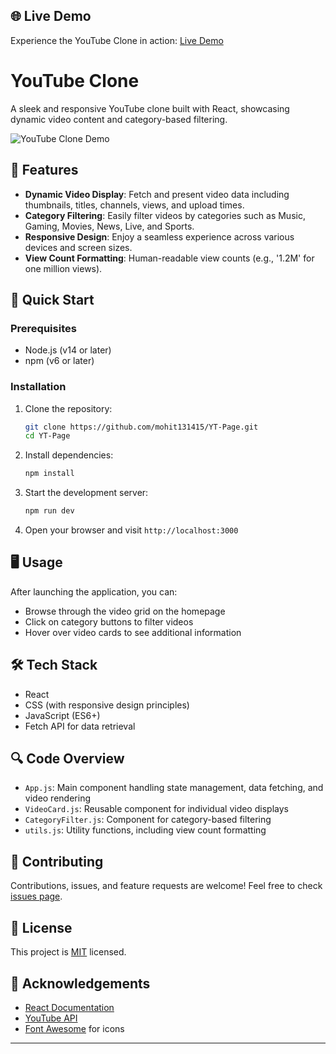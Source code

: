 ## 🌐 Live Demo

Experience the YouTube Clone in action: [Live Demo](https://mohit131415.github.io/YT-Page/)

# YouTube Clone

A sleek and responsive YouTube clone built with React, showcasing dynamic video content and category-based filtering.

![YouTube Clone Demo](https://placeholder.com/youtube-clone-demo.gif)

## 🌟 Features

- **Dynamic Video Display**: Fetch and present video data including thumbnails, titles, channels, views, and upload times.
- **Category Filtering**: Easily filter videos by categories such as Music, Gaming, Movies, News, Live, and Sports.
- **Responsive Design**: Enjoy a seamless experience across various devices and screen sizes.
- **View Count Formatting**: Human-readable view counts (e.g., '1.2M' for one million views).

## 🚀 Quick Start

### Prerequisites

- Node.js (v14 or later)
- npm (v6 or later)

### Installation

1. Clone the repository:
   ```bash
   git clone https://github.com/mohit131415/YT-Page.git
   cd YT-Page
   ```

2. Install dependencies:
   ```bash
   npm install
   ```

3. Start the development server:
   ```bash
   npm run dev
   ```

4. Open your browser and visit `http://localhost:3000`

## 🖥️ Usage

After launching the application, you can:

- Browse through the video grid on the homepage
- Click on category buttons to filter videos
- Hover over video cards to see additional information

## 🛠️ Tech Stack

- React
- CSS (with responsive design principles)
- JavaScript (ES6+)
- Fetch API for data retrieval

## 🔍 Code Overview

- `App.js`: Main component handling state management, data fetching, and video rendering
- `VideoCard.js`: Reusable component for individual video displays
- `CategoryFilter.js`: Component for category-based filtering
- `utils.js`: Utility functions, including view count formatting

## 🤝 Contributing

Contributions, issues, and feature requests are welcome! Feel free to check [issues page](https://github.com/mohit131415/YT-Page/issues).

## 📄 License

This project is [MIT](https://choosealicense.com/licenses/mit/) licensed.

## 👏 Acknowledgements

- [React Documentation](https://reactjs.org/docs/getting-started.html)
- [YouTube API](https://developers.google.com/youtube/v3)
- [Font Awesome](https://fontawesome.com) for icons

---